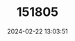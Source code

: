 ---
title: "151805"
category: "Coryphantha longicornis"
draft: false
date: 2024-02-22 13:03:51
languages:
  Spanish; Castilian: ["Biznaga de Piña"]
---